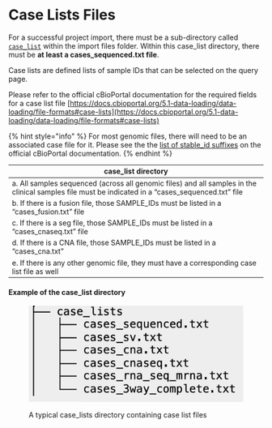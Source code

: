 # Case Lists Files

For a successful project import, there must be a sub-directory called [`case_list`](https://docs.cbioportal.org/5.1-data-loading/data-loading/file-formats#case-lists) within the import files folder. Within this case\_list directory, there must be **at least a cases\_sequenced.txt file**.&#x20;

Case lists are defined lists of sample IDs that can be selected on the query page.

Please refer to the official cBioPortal documentation for the required fields for a case list file [https://docs.cbioportal.org/5.1-data-loading/data-loading/file-formats#case-lists](https://docs.cbioportal.org/5.1-data-loading/data-loading/file-formats#case-lists)

{% hint style="info" %}
For most genomic files, there will need to be an associated case file for it. Please see the  the [list of stable\_id suffixes](https://docs.cbioportal.org/file-formats/#case-list-stable-id-suffixes) on the official cBioPortal documentation.
{% endhint %}

| case\_list directory                                                                                                                                    |
| ------------------------------------------------------------------------------------------------------------------------------------------------------- |
| a.     All samples sequenced (across all genomic files) and all samples in the clinical samples file must be indicated in a “cases\_sequenced.txt” file |
| b.     If there is a fusion file, those SAMPLE\_IDs must be listed in a “cases\_fusion.txt” file                                                        |
| c.     If there is a seg file, those SAMPLE\_IDs must be listed in a “cases\_cnaseq.txt” file                                                           |
| d.     If there is a CNA file, those SAMPLE\_IDs must be listed in a “cases\_cna.txt”                                                                   |
| e.     If there is any other genomic file, they must have a corresponding case list file as well                                                        |

#### Example of the case\_list directory

<figure><img src="../.gitbook/assets/image.png" alt=""><figcaption><p>A typical case_lists directory containing case list files</p></figcaption></figure>
